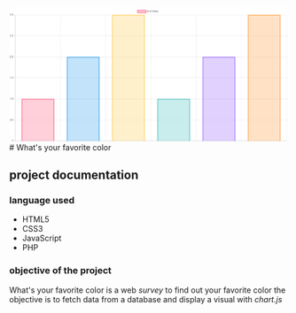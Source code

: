 <img src="public/image/screen.png">
# What's your favorite color

## project documentation

### language used

* HTML5
* CSS3
* JavaScript
* PHP

### objective of the project

What's your favorite color is a web _survey_ to find out your favorite color 
the objective is to fetch data from a database and display a visual with _chart.js_
